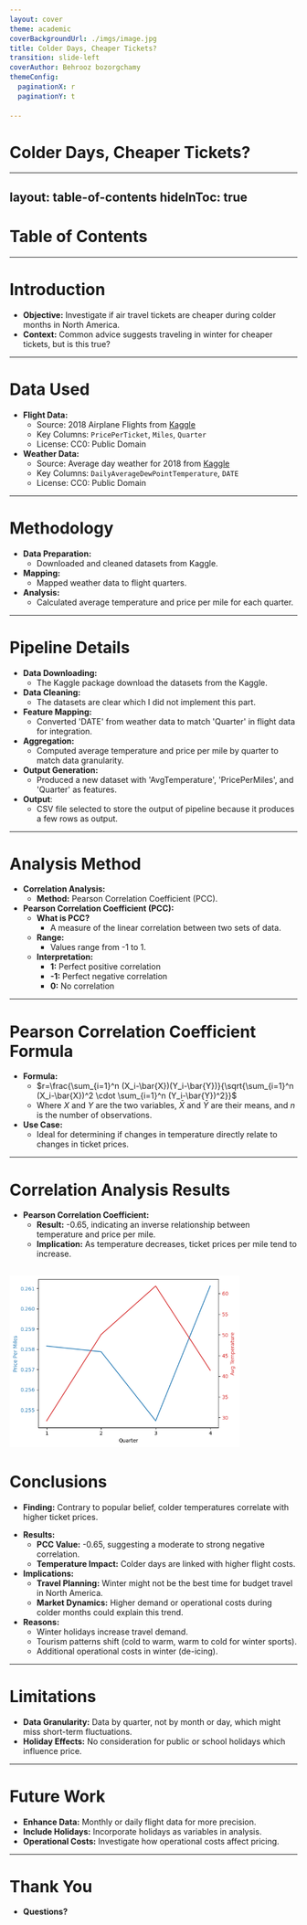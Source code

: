 ```yaml
---
layout: cover
theme: academic
coverBackgroundUrl: ./imgs/image.jpg
title: Colder Days, Cheaper Tickets?
transition: slide-left
coverAuthor: Behrooz bozorgchamy
themeConfig:
  paginationX: r
  paginationY: t
  
---
```


# Colder Days, Cheaper Tickets?
<Pagination classNames="text-gray-300" />

---
layout: table-of-contents
hideInToc: true
---

# Table of Contents



---

# Introduction

<v-clicks>

- **Objective:** Investigate if air travel tickets are cheaper during colder months in North America.
- **Context:** Common advice suggests traveling in winter for cheaper tickets, but is this true?

</v-clicks>

---

# Data Used

<v-clicks>

- **Flight Data:**
  - Source: 2018 Airplane Flights from [Kaggle](https://www.kaggle.com/datasets/behroozbc/average-day-weather-for-2018)
  - Key Columns: `PricePerTicket`, `Miles`, `Quarter`
  - License: CC0: Public Domain
- **Weather Data:**
  - Source: Average day weather for 2018 from [Kaggle](https://www.kaggle.com/datasets/zernach/2018-airplane-flights)
  - Key Columns: `DailyAverageDewPointTemperature`, `DATE`
  - License: CC0: Public Domain

</v-clicks>

---

# Methodology

<v-clicks>

- **Data Preparation:** 
  - Downloaded and cleaned datasets from Kaggle.
- **Mapping:** 
  - Mapped weather data to flight quarters.
- **Analysis:** 
  - Calculated average temperature and price per mile for each quarter.

</v-clicks>

---

# Pipeline Details

<v-clicks>

- **Data Downloading:** 
  - The Kaggle package download the datasets from the Kaggle.
- **Data Cleaning:** 
  - The datasets are clear which I did not implement this part.
- **Feature Mapping:**
  - Converted 'DATE' from weather data to match 'Quarter' in flight data for integration.
- **Aggregation:**
  - Computed average temperature and price per mile by quarter to match data granularity.
- **Output Generation:**
  - Produced a new dataset with 'AvgTemperature', 'PricePerMiles', and 'Quarter' as features.
- **Output**:
    - CSV file selected to store the output of pipeline because it produces a few rows as output.
</v-clicks>


---

# Analysis Method

<v-clicks depth=2>

- **Correlation Analysis:** 
  - **Method:** Pearson Correlation Coefficient (PCC).
- **Pearson Correlation Coefficient (PCC):**
  - **What is PCC?** 
    - A measure of the linear correlation between two sets of data.
  - **Range:** 
    - Values range from -1 to 1.
  - **Interpretation:**
    - **1:** Perfect positive correlation
    - **-1:** Perfect negative correlation
    - **0:** No correlation

</v-clicks>

---

# Pearson Correlation Coefficient Formula

<v-clicks depth=2>

- **Formula:**
  - $r=\frac{\sum_{i=1}^n (X_i-\bar{X})(Y_i-\bar{Y})}{\sqrt{\sum_{i=1}^n (X_i-\bar{X})^2 \cdot \sum_{i=1}^n (Y_i-\bar{Y})^2}}$
  - Where $X$ and $Y$ are the two variables, $\bar{X}$ and $\bar{Y}$ are their means, and $n$ is the number of observations.
- **Use Case:**
  - Ideal for determining if changes in temperature directly relate to changes in ticket prices.

</v-clicks>

---

# Correlation Analysis Results
<style>
img{
  height:300px;
  margin: 0 auto ;
}
</style>

<v-clicks>

- **Pearson Correlation Coefficient:** 
  - **Result:** -0.65, indicating an inverse relationship between temperature and price per mile.
  - **Implication:** As temperature decreases, ticket prices per mile tend to increase.
  
</v-clicks>
<v-click>

![chart](./imgs/chart.png)
</v-click>
---

# Conclusions

<v-click>

- **Finding:** Contrary to popular belief, colder temperatures correlate with higher ticket prices.
</v-click>
<v-clicks>

- **Results:**
  - **PCC Value:** -0.65, suggesting a moderate to strong negative correlation.
  - **Temperature Impact:** Colder days are linked with higher flight costs.
- **Implications:**
  - **Travel Planning:** Winter might not be the best time for budget travel in North America.
  - **Market Dynamics:** Higher demand or operational costs during colder months could explain this trend.
- **Reasons:**
  - Winter holidays increase travel demand.
  - Tourism patterns shift (cold to warm, warm to cold for winter sports).
  - Additional operational costs in winter (de-icing).

</v-clicks>

---

# Limitations

<v-clicks>

- **Data Granularity:** Data by quarter, not by month or day, which might miss short-term fluctuations.
- **Holiday Effects:** No consideration for public or school holidays which influence price.

</v-clicks>

---

# Future Work

<v-clicks>

- **Enhance Data:** Monthly or daily flight data for more precision.
- **Include Holidays:** Incorporate holidays as variables in analysis.
- **Operational Costs:** Investigate how operational costs affect pricing.

</v-clicks>

---

# Thank You


- **Questions?** 
